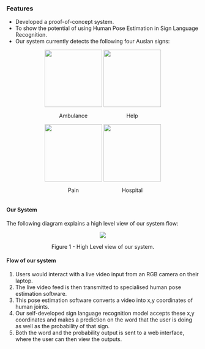 ### Features

* Developed a proof-of-concept system.
* To show the potential of using Human Pose Estimation in Sign Language Recognition. 
* Our system currently detects the following four Auslan signs:

<div style="text-align:center">
    <div style="display:inline-block;">
        <img style="height:150px;width:auto"  src="images/Features/ambulance_sign.gif">
        <p> Ambulance </p>
        <img style="height:150px;width:auto"  src="images/Features/pain_input.gif">
        <p> Pain </p>
    </div>
    <div style="display:inline-block;">
        <img style="height:150px;width:auto" src="images/Features/help_sign.gif">
        <p> Help </p>
        <img style="height:150px;width:auto"  src="images/Features/hospital.gif">
        <p> Hospital </p>
    </div>
</div>

#### Our System
The following diagram explains a high level view of our system flow:
<br>
<div style="text-align:center">
    <img src="images/Features/system_new.png">
    <p>Figure 1 - High Level view of our system. </p>
</div>

#### Flow of our system
1. Users would interact with a live video input from an RGB camera on their laptop.
2. The live video feed is then transmitted to specialised human pose estimation software.
3. This pose estimation software converts a video into x,y coordinates of human joints.
4. Our self-developed sign language recognition model accepts these x,y coordinates and makes a prediction on the word that the user is doing as well as the probability of that sign.
5. Both the word and the probability output is sent to a web interface, where the user can then view the outputs.
